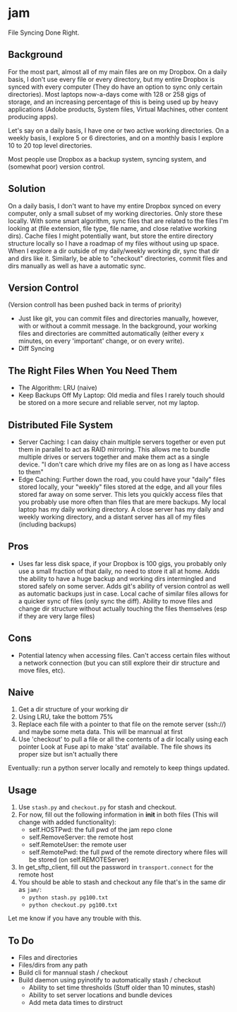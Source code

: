 jam
===

File Syncing Done Right.

Background
----------
For the most part, almost all of my main files are on my Dropbox. On a daily basis, I don't use every file or every directory, but my entire Dropbox is synced with every computer (They do have an option to sync only certain directories). Most laptops now-a-days come with 128 or 258 gigs of storage, and an increasing percentage of this is being used up by heavy applications (Adobe products, System files, Virtual Machines, other content producing apps).

Let's say on a daily basis, I have one or two active working directories. On a weekly basis, I explore 5 or 6 directories, and on a monthly basis I explore 10 to 20 top level directories.

Most people use Dropbox as a backup system, syncing system, and (somewhat poor) version control.

Solution
--------

On a daily basis, I don't want to have my entire Dropbox synced on every computer, only a small subset of my working directories. Only store these locally. With some smart algorithm, sync files that are related to the files I'm looking at (file extension, file type, file name, and close relative working dirs). Cache files I might potentially want, but store the entire directory structure locally so I have a roadmap of my files without using up space. When I explore a dir outside of my daily/weekly working dir, sync that dir and dirs like it. Similarly, be able to "checkout" directories, commit files and dirs manually as well as have a automatic sync.

Version Control
---------------
(Version controll has been pushed back in terms of priority)

* Just like git, you can commit files and directories manually, however, with or without a commit message. In the background, your working files and directories are committed automatically (either every x minutes, on every 'important' change, or on every write).
* Diff Syncing

The Right Files When You Need Them
----------------------------------
* The Algorithm: LRU (naive)
* Keep Backups Off My Laptop: Old media and files I rarely touch should be stored on a more secure and reliable server, not my laptop.

Distributed File System
-----------------------

* Server Caching: I can daisy chain multiple servers together or even put them in parallel to act as RAID mirroring. This allows me to bundle multiple drives or servers together and make them act as a single device. "I don't care which drive my files are on as long as I have access to them"
* Edge Caching: Further down the road, you could have your "daily" files stored locally, your "weekly" files stored at the edge, and all your files stored far away on some server. This lets you quickly access files that you probably use more often than files that are mere backups. My local laptop has my daily working directory. A close server has my daily and weekly working directory, and a distant server has all of my files (including backups)


Pros
----
* Uses far less disk space, if your Dropbox is 100 gigs, you probably only use a small fraction of that daily, no need to store it all at home. Adds the ability to have a huge backup and working dirs intermingled and stored safely on some server. Adds git's ability of version control as well as automatic backups just in case. Local cache of similar files allows for a quicker sync of files (only sync the diff). Ability to move files and change dir structure without actually touching the files themselves (esp if they are very large files)

Cons
----
* Potential latency when accessing files. Can't access certain files without a network connection (but you can still explore their dir structure and move files, etc).


Naive
-----

1. Get a dir structure of your working dir
2. Using LRU, take the bottom 75%
3. Replace each file with a pointer to that file on the remote server (ssh://) and maybe some meta data. This will be mannual at first
4. Use 'checkout' to pull a file or all the contents of a dir locally using each pointer
Look at Fuse api to make 'stat' available. The file shows its proper size but isn't actually there

Eventually: run a python server locally and remotely to keep things updated.

Usage
-----
1. Use `stash.py` and `checkout.py` for stash and checkout.
2. For now, fill out the following information in __init__ in both files (This will change with added functionality):
    * self.HOSTPwd: the full pwd of the jam repo clone
    * self.RemoveServer: the remote host
    * self.RemoteUser: the remote user
    * self.RemotePwd: the full pwd of the remote directory where files will be stored (on self.REMOTEServer)
3. In get_sftp_client, fill out the password in `transport.connect` for the remote host
4. You should be able to stash and checkout any file that's in the same dir as `jam/`:
    * `python stash.py pg100.txt`
    * `python checkout.py pg100.txt`

Let me know if you have any trouble with this.


To Do
-----
* Files and directories
* Files/dirs from any path
* Build cli for mannual stash / checkout
* Build daemon using pyinotify to automatically stash / checkout
    * Ability to set time thresholds (Stuff older than 10 minutes, stash)
    * Ability to set server locations and bundle devices
    * Add meta data times to dirstruct
